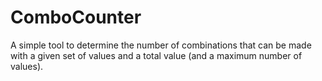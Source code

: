 # ComboCounter
A simple tool to determine the number of combinations that can be made with a given set of values and a total value (and a maximum number of values).
